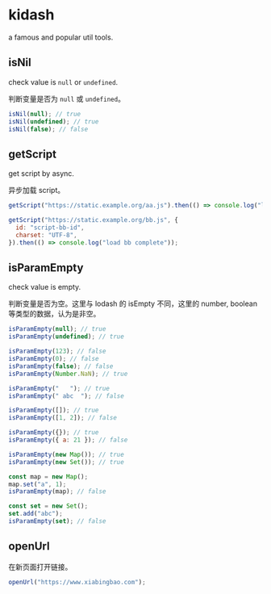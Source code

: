 # kidash

a famous and popular util tools.

## isNil

check value is `null` or `undefined`.

判断变量是否为 `null` 或 `undefined`。

```javascript
isNil(null); // true
isNil(undefined); // true
isNil(false); // false
```

## getScript

get script by async.

异步加载 script。

```javascript
getScript("https://static.example.org/aa.js").then(() => console.log("load aa complete"));

getScript("https://static.example.org/bb.js", {
  id: "script-bb-id",
  charset: "UTF-8",
}).then(() => console.log("load bb complete"));
```

## isParamEmpty

check value is empty.

判断变量是否为空。这里与 lodash 的 isEmpty 不同，这里的 number, boolean 等类型的数据，认为是非空。

```javascript
isParamEmpty(null); // true
isParamEmpty(undefined); // true

isParamEmpty(123); // false
isParamEmpty(0); // false
isParamEmpty(false); // false
isParamEmpty(Number.NaN); // true

isParamEmpty("   "); // true
isParamEmpty(" abc  "); // false

isParamEmpty([]); // true
isParamEmpty([1, 2]); // false

isParamEmpty({}); // true
isParamEmpty({ a: 21 }); // false

isParamEmpty(new Map()); // true
isParamEmpty(new Set()); // true

const map = new Map();
map.set("a", 1);
isParamEmpty(map); // false

const set = new Set();
set.add("abc");
isParamEmpty(set); // false
```

## openUrl

在新页面打开链接。

```javascript
openUrl("https://www.xiabingbao.com");
```
